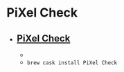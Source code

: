 # PiXel Check
- [PiXel Check](http://macguitar.me/apps/pixelcheck/)
  - 
  - 
  - `brew cask install PiXel Check`
